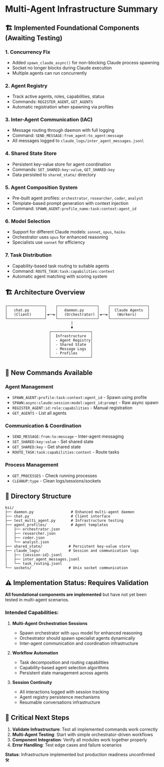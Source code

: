 # Multi-Agent Infrastructure Summary

## 🏗️ Implemented Foundational Components (Awaiting Testing)

### 1. **Concurrency Fix** 
- Added `spawn_claude_async()` for non-blocking Claude process spawning
- Socket no longer blocks during Claude execution
- Multiple agents can run concurrently

### 2. **Agent Registry**
- Track active agents, roles, capabilities, status
- Commands: `REGISTER_AGENT`, `GET_AGENTS`
- Automatic registration when spawning via profiles

### 3. **Inter-Agent Communication (IAC)**
- Message routing through daemon with full logging
- Command: `SEND_MESSAGE:from_agent:to_agent:message`
- All messages logged to `claude_logs/inter_agent_messages.jsonl`

### 4. **Shared State Store**
- Persistent key-value store for agent coordination
- Commands: `SET_SHARED:key:value`, `GET_SHARED:key`
- Data persisted to `shared_state/` directory

### 5. **Agent Composition System**
- Pre-built agent profiles: `orchestrator`, `researcher`, `coder`, `analyst`
- Template-based prompt generation with context injection
- Command: `SPAWN_AGENT:profile_name:task:context:agent_id`

### 6. **Model Selection**
- Support for different Claude models: `sonnet`, `opus`, `haiku`
- Orchestrator uses `opus` for enhanced reasoning
- Specialists use `sonnet` for efficiency

### 7. **Task Distribution**
- Capability-based task routing to suitable agents
- Command: `ROUTE_TASK:task:capabilities:context`
- Automatic agent matching with scoring system

## 🏗️ Architecture Overview

```
┌─────────────────┐    ┌──────────────────┐    ┌─────────────────┐
│   chat.py       │    │   daemon.py      │    │  Claude Agents  │
│   (Client)      │◄──►│   (Orchestrator) │◄──►│   (Workers)     │
└─────────────────┘    └──────────────────┘    └─────────────────┘
                              │
                              ▼
                    ┌──────────────────┐
                    │  Infrastructure  │
                    │  - Agent Registry│
                    │  - Shared State  │
                    │  - Message Logs  │
                    │  - Profiles      │
                    └──────────────────┘
```

## 🚀 New Commands Available

### Agent Management
- `SPAWN_AGENT:profile:task:context:agent_id` - Spawn using profile
- `SPAWN:async:claude:session:model:agent_id:prompt` - Raw async spawn
- `REGISTER_AGENT:id:role:capabilities` - Manual registration
- `GET_AGENTS` - List all agents

### Communication & Coordination
- `SEND_MESSAGE:from:to:message` - Inter-agent messaging
- `SET_SHARED:key:value` - Set shared state
- `GET_SHARED:key` - Get shared state
- `ROUTE_TASK:task:capabilities:context` - Route tasks

### Process Management
- `GET_PROCESSES` - Check running processes
- `CLEANUP:type` - Clean logs/sessions/sockets

## 📁 Directory Structure

```
ksi/
├── daemon.py                 # Enhanced multi-agent daemon
├── chat.py                   # Client interface
├── test_multi_agent.py       # Infrastructure testing
├── agent_profiles/           # Agent templates
│   ├── orchestrator.json
│   ├── researcher.json
│   ├── coder.json
│   └── analyst.json
├── shared_state/            # Persistent key-value store
├── claude_logs/             # Session and communication logs
│   ├── {session-id}.jsonl
│   ├── inter_agent_messages.jsonl
│   └── task_routing.jsonl
└── sockets/                 # Unix socket communication
```

## ⚠️ Implementation Status: Requires Validation

**All foundational components are implemented** but have not yet been tested in multi-agent scenarios.

### Intended Capabilities:
1. **Multi-Agent Orchestration Sessions**
   - Spawn orchestrator with `opus` model for enhanced reasoning
   - Orchestrator should spawn specialist agents dynamically
   - Inter-agent communication and coordination infrastructure

2. **Workflow Automation**
   - Task decomposition and routing capabilities
   - Capability-based agent selection algorithms
   - Persistent state management across agents

3. **Session Continuity**
   - All interactions logged with session tracking
   - Agent registry persistence mechanisms
   - Resumable conversations infrastructure

## 🧪 Critical Next Steps

1. **Validate Infrastructure**: Test all implemented commands work correctly
2. **Multi-Agent Testing**: Start with simple orchestrator-driven workflows
3. **Component Integration**: Verify all modules work together properly
4. **Error Handling**: Test edge cases and failure scenarios

**Status**: Infrastructure implemented but production readiness unconfirmed 🛠️